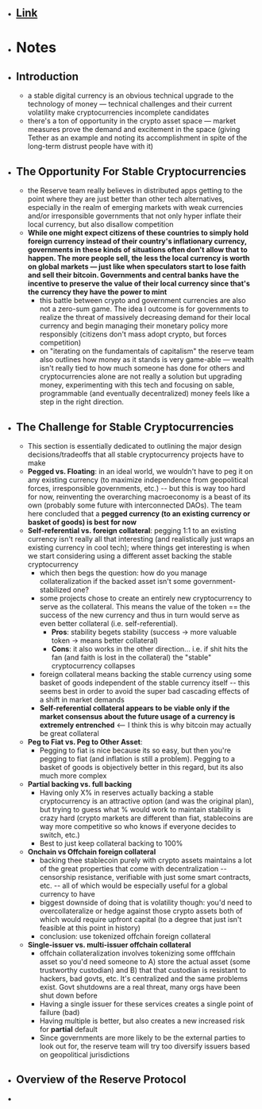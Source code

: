 - ## [Link](https://reserve.org/assets/files/whitepaper.pdf)
- # Notes
- ## Introduction
    - a stable digital currency is an obvious technical upgrade to the technology of money — technical challenges and their current volatility make cryptocurrencies incomplete candidates
    - there's a ton of opportunity in the crypto asset space — market measures prove the demand and excitement in the space (giving Tether as an example and noting its accomplishment in spite of the long-term distrust people have with it)
- ## The Opportunity For Stable Cryptocurrencies
    - the Reserve team really believes in distributed apps getting to the point where they are just better than other tech alternatives, especially in the realm of emerging markets with weak currencies and/or irresponsible governments that not only hyper inflate their local currency, but also disallow competition
    - __While one might expect citizens of these countries to simply hold foreign currency instead of their country's inflationary currency, governments in these kinds of situations often don't allow that to happen. The more people sell, the less the local currency is worth on global markets — just like when speculators start to lose faith and sell their bitcoin. Governments and central banks have the incentive to preserve the value of their local currency since that's the currency they have the power to mint__
        - this battle between crypto and government currencies are also not a zero-sum game. The idea l outcome is for governments to realize the threat of massively decreasing demand for their local currency and begin managing their monetary policy more responsibly (citizens don't mass adopt crypto, but forces competition)
        - on "iterating on the fundamentals of capitalism" the reserve team also outlines how money as it stands is very game-able — wealth isn't really tied to how much someone has done for others and cryptocurrencies alone are not really a solution but upgrading money, experimenting with this tech and focusing on sable, programmable (and eventually decentralized) money feels like a step in the right direction.
- ## The Challenge for Stable Cryptocurrencies
    - This section is essentially dedicated to outlining the major design decisions/tradeoffs that all stable cryptocurrency projects have to make
    - __Pegged vs. Floating__: in an ideal world, we wouldn't have to peg it on any existing currency (to maximize independence from geopolitical forces, irresponsible governments, etc.) -- but this is way too hard for now, reinventing the overarching macroeconomy is a beast of its own (probably some future with interconnected DAOs). The team here concluded that a **pegged currency (to an existing currency or basket of goods) is best for now**
    - __Self-referential vs. foreign collateral__: pegging 1:1 to an existing currency isn't really all that interesting (and realistically just wraps an existing currency in cool tech); where things get interesting is when we start considering using a different asset backing the stable cryptocurrency
        - which then begs the question: how do you manage collateralization if the backed asset isn't some government-stabilized one?
        - some projects chose to create an entirely new cryptocurrency to serve as the collateral. This means the value of the token == the success of the new currency and thus in turn would serve as even better collateral (i.e. self-referential). 
            - **Pros**: stability begets stability (success -> more valuable token -> means better collateral)
            - **Cons**: it also works in the other direction... i.e. if shit hits the fan (and faith is lost in the collateral) the "stable" cryptocurrency collapses
        - foreign collateral means backing the stable currency using some basket of goods independent of the stable currency itself -- this seems best in order to avoid the super bad cascading effects of a shift in market demands
        - __Self-referential collateral appears to be viable only if the market consensus about the future usage of a currency is extremely entrenched__ <-- I think this is why bitcoin may actually be great collateral
    - __Peg to Fiat vs. Peg to Other Asset__: 
        - Pegging to fiat is nice because its so easy, but then you're pegging to fiat (and inflation is still a problem). Pegging to a basket of goods is objectively better in this regard, but its also much more complex
    - __Partial backing vs. full backing__
        - Having only X% in reserves actually backing a stable cryptocurrency is an attractive option (and was the original plan), but trying to guess what % would work to maintain stability is crazy hard (crypto markets are different than fiat, stablecoins are way more competitive so who knows if everyone decides to switch, etc.)
        - Best to just keep collateral backing to 100%
    - __Onchain vs Offchain foreign collateral__
        - backing thee stablecoin purely with crypto assets maintains a lot of the great properties that come with decentralization -- censorship resistance, verifiable with just some smart contracts, etc. -- all of which would be especially useful for a global currency to have
        - biggest downside of doing that is volatility though: you'd need to overcollateralize or hedge against those crypto assets both of which would require upfront capital (to a degree that just isn't feasible at this point in history)
        - conclusion: use tokenized offchain foreign collateral
    - __Single-issuer vs. multi-issuer offchain collateral__
        - offchain collateralization involves tokenizing some offfchain asset so you'd need someone to A) store the actual asset (some trustworthy custodian) and B) that that custodian is resistant to hackers, bad govts, etc. It's centralized and the same problems exist. Govt shutdowns are a real threat, many orgs have been shut down before
        - Having a single issuer for these services creates a single point of failure (bad)
        - Having multiple is better, but also creates a new increased risk for __partial__ default
        - Since governments are more likely to be the external parties to look out for, the reserve team will try too diversify issuers based on geopolitical jurisdictions
- ## Overview of the Reserve Protocol
- 
